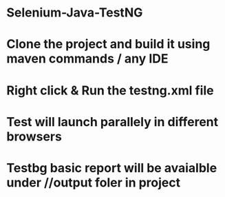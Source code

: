 # Selenium-Java-TestNG

# Clone the project and build it using maven commands / any IDE
# Right click & Run the testng.xml file
# Test will launch parallely in different browsers
# Testbg basic report will be avaialble under //output foler in project

